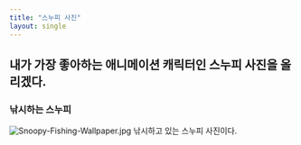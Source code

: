 ```yaml
---
title: "스누피 사진"
layout: single
---
```


내가 가장 좋아하는 애니메이션 캐릭터인 스누피 사진을 올리겠다.
---
### 낚시하는 스누피
![Snoopy-Fishing-Wallpaper.jpg](/assets/images/snoopy.png)
낚시하고 있는 스누피 사진이다.
